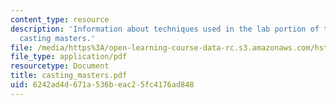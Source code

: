 ```yaml
---
content_type: resource
description: 'Information about techniques used in the lab portion of this class:
  casting masters.'
file: /media/https%3A/open-learning-course-data-rc.s3.amazonaws.com/hst-410j-projects-in-microscale-engineering-for-the-life-sciences-spring-2007/6242ad4d671a536beac25fc4176ad848_casting_masters.pdf
file_type: application/pdf
resourcetype: Document
title: casting_masters.pdf
uid: 6242ad4d-671a-536b-eac2-5fc4176ad848
---
```

